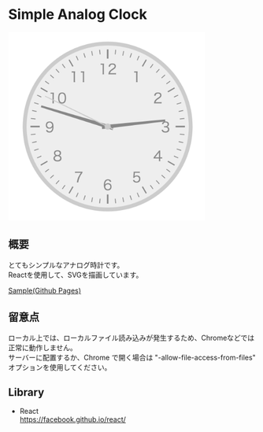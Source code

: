 # Simple Analog Clock

<img src="./screen_shot.png" width="400" alt="screenshot" />

## 概要

とてもシンプルなアナログ時計です。  
Reactを使用して、SVGを描画しています。

[Sample(Github Pages)](http://syhashi.github.io/react-svg-clock/)

## 留意点

ローカル上では、ローカルファイル読み込みが発生するため、Chromeなどでは正常に動作しません。  
サーバーに配置するか、Chrome で開く場合は "-allow-file-access-from-files" オプションを使用してください。

## Library

* React  
  https://facebook.github.io/react/
